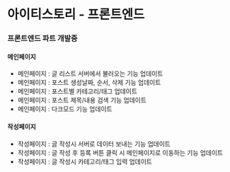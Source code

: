 <h1>아이티스토리 - 프론트엔드</h1>

<div>
   <h3>프론트엔드 파트 개발중</h3> 
   <h4>메인페이지</h4>
   <ul>
    <li>메인페이지 : 글 리스트 서버에서 불러오는 기능 업데이트</li>
    <li>메인페이지 : 포스트 생성날짜, 순서, 삭제 기능 업데이트</li>
    <li>메인페이지 : 포스트별 카테고리/태그 업데이트</li>
    <li>메인페이지 : 포스트 제목/내용 검색 기능 업데이트</li>
    <li>메인페이지 : 다크모드 기능 업데이트</li>
   </ul>
   <h4>작성페이지</h4>
   <ul>
    <li>작성페이지 : 글 작성시 서버로 데이터 보내는 기능 업데이트</li>
    <li>작성페이지 : 글 작성 후 등록 버튼 클릭 시 메인페이지로 이동하는 기능 업데이트</li>
    <li>작성페이지 : 글 작성시 카테고리/태그 입력 업데이트</li>
   </ul>  
<div>


